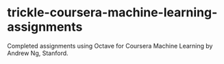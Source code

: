 # trickle-coursera-machine-learning-assignments
Completed assignments using Octave for Coursera Machine Learning by Andrew Ng, Stanford.
